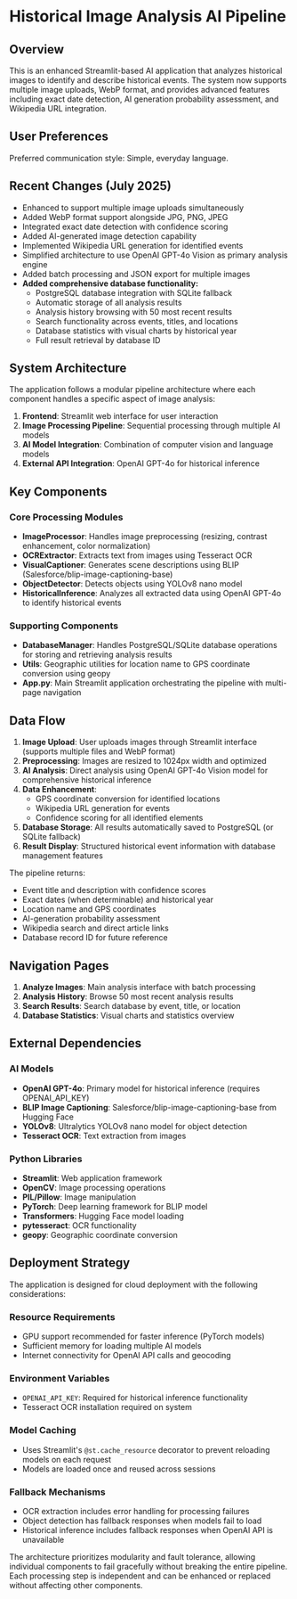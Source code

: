 # Historical Image Analysis AI Pipeline

## Overview

This is an enhanced Streamlit-based AI application that analyzes historical images to identify and describe historical events. The system now supports multiple image uploads, WebP format, and provides advanced features including exact date detection, AI generation probability assessment, and Wikipedia URL integration.

## User Preferences

Preferred communication style: Simple, everyday language.

## Recent Changes (July 2025)

- Enhanced to support multiple image uploads simultaneously
- Added WebP format support alongside JPG, PNG, JPEG
- Integrated exact date detection with confidence scoring
- Added AI-generated image detection capability
- Implemented Wikipedia URL generation for identified events
- Simplified architecture to use OpenAI GPT-4o Vision as primary analysis engine
- Added batch processing and JSON export for multiple images
- **Added comprehensive database functionality:**
  - PostgreSQL database integration with SQLite fallback
  - Automatic storage of all analysis results
  - Analysis history browsing with 50 most recent results
  - Search functionality across events, titles, and locations
  - Database statistics with visual charts by historical year
  - Full result retrieval by database ID

## System Architecture

The application follows a modular pipeline architecture where each component handles a specific aspect of image analysis:

1. **Frontend**: Streamlit web interface for user interaction
2. **Image Processing Pipeline**: Sequential processing through multiple AI models
3. **AI Model Integration**: Combination of computer vision and language models
4. **External API Integration**: OpenAI GPT-4o for historical inference

## Key Components

### Core Processing Modules

- **ImageProcessor**: Handles image preprocessing (resizing, contrast enhancement, color normalization)
- **OCRExtractor**: Extracts text from images using Tesseract OCR
- **VisualCaptioner**: Generates scene descriptions using BLIP (Salesforce/blip-image-captioning-base)
- **ObjectDetector**: Detects objects using YOLOv8 nano model
- **HistoricalInference**: Analyzes all extracted data using OpenAI GPT-4o to identify historical events

### Supporting Components

- **DatabaseManager**: Handles PostgreSQL/SQLite database operations for storing and retrieving analysis results
- **Utils**: Geographic utilities for location name to GPS coordinate conversion using geopy
- **App.py**: Main Streamlit application orchestrating the pipeline with multi-page navigation

## Data Flow

1. **Image Upload**: User uploads images through Streamlit interface (supports multiple files and WebP format)
2. **Preprocessing**: Images are resized to 1024px width and optimized
3. **AI Analysis**: Direct analysis using OpenAI GPT-4o Vision model for comprehensive historical inference
4. **Data Enhancement**:
   - GPS coordinate conversion for identified locations
   - Wikipedia URL generation for events
   - Confidence scoring for all identified elements
5. **Database Storage**: All results automatically saved to PostgreSQL (or SQLite fallback)
6. **Result Display**: Structured historical event information with database management features

The pipeline returns:
- Event title and description with confidence scores
- Exact dates (when determinable) and historical year
- Location name and GPS coordinates
- AI-generation probability assessment
- Wikipedia search and direct article links
- Database record ID for future reference

## Navigation Pages

1. **Analyze Images**: Main analysis interface with batch processing
2. **Analysis History**: Browse 50 most recent analysis results
3. **Search Results**: Search database by event, title, or location
4. **Database Statistics**: Visual charts and statistics overview

## External Dependencies

### AI Models
- **OpenAI GPT-4o**: Primary model for historical inference (requires OPENAI_API_KEY)
- **BLIP Image Captioning**: Salesforce/blip-image-captioning-base from Hugging Face
- **YOLOv8**: Ultralytics YOLOv8 nano model for object detection
- **Tesseract OCR**: Text extraction from images

### Python Libraries
- **Streamlit**: Web application framework
- **OpenCV**: Image processing operations
- **PIL/Pillow**: Image manipulation
- **PyTorch**: Deep learning framework for BLIP model
- **Transformers**: Hugging Face model loading
- **pytesseract**: OCR functionality
- **geopy**: Geographic coordinate conversion

## Deployment Strategy

The application is designed for cloud deployment with the following considerations:

### Resource Requirements
- GPU support recommended for faster inference (PyTorch models)
- Sufficient memory for loading multiple AI models
- Internet connectivity for OpenAI API calls and geocoding

### Environment Variables
- `OPENAI_API_KEY`: Required for historical inference functionality
- Tesseract OCR installation required on system

### Model Caching
- Uses Streamlit's `@st.cache_resource` decorator to prevent reloading models on each request
- Models are loaded once and reused across sessions

### Fallback Mechanisms
- OCR extraction includes error handling for processing failures
- Object detection has fallback responses when models fail to load
- Historical inference includes fallback responses when OpenAI API is unavailable

The architecture prioritizes modularity and fault tolerance, allowing individual components to fail gracefully without breaking the entire pipeline. Each processing step is independent and can be enhanced or replaced without affecting other components.